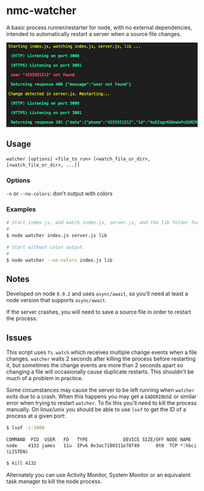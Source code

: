 # nmc-watcher
A basic process runner/restarter for node, with no external dependencies, intended to automatically restart a server when a source file changes.

![Watcher Output](watcher.png "Watcher")

## Usage

```
watcher [options] <file_to_run> [<watch_file_or_dir>, [<watch_file_or_dir>, ...]]
```

### Options

`-n` or `--no-colors`: don't output with colors

### Examples

```bash
# Start index.js, and watch index.js, server.js, and the lib folder for changes.
#
$ node watcher index.js server.js lib
```

```bash
# Start without color output.
#
$ node watcher --no-colors index.js lib
```

## Notes
Developed on node `8.9.2` and uses `async/await`, so you'll need at least a node version that supports `async/await`.

If the server crashes, you will need to save a source file in order to restart the process.

## Issues

This script uses `fs.watch` which receives multiple change events when a file changes. `watcher` waits 2 seconds after killing the process before restarting it, but sometimes the change events are more than 2 seconds apart so changing a file will occasionally cause duplicate restarts. This shouldn't be much of a problem in practice.

Some circumstances may cause the server to be left running when `watcher` exits due to a crash. When this happens you may get a `EADDRINUSE` or similar error when trying to restart `watcher`. To fix this you'll need to kill the process manually. On linux/unix you should be able to use `lsof` to get the ID of a process at a given port:


```bash
$ lsof -i:3000
```

```
COMMAND  PID  USER   FD   TYPE             DEVICE SIZE/OFF NODE NAME
node    4132 james   11u  IPv6 0x3ac7180311e78f49      0t0  TCP *:hbci (LISTEN)
```

```bash
$ kill 4132
```

Alternately you can use Activity Monitor, System Monitor or an equivalent task manager to kill the node process.
